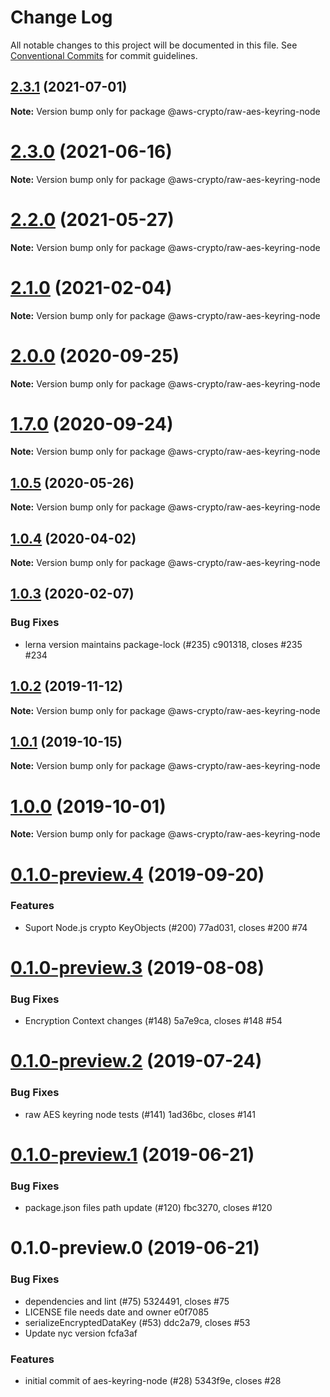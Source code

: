 # Change Log

All notable changes to this project will be documented in this file.
See [Conventional Commits](https://conventionalcommits.org) for commit guidelines.

## [2.3.1](https://github.com/aws/aws-encryption-sdk-javascript/compare/v2.3.0...v2.3.1) (2021-07-01)

**Note:** Version bump only for package @aws-crypto/raw-aes-keyring-node





# [2.3.0](https://github.com/aws/aws-encryption-sdk-javascript/compare/v2.2.1...v2.3.0) (2021-06-16)

**Note:** Version bump only for package @aws-crypto/raw-aes-keyring-node





# [2.2.0](https://github.com/aws/private-aws-encryption-sdk-javascript-staging/compare/@aws-crypto/raw-aes-keyring-node@2.1.0...@aws-crypto/raw-aes-keyring-node@2.2.0) (2021-05-27)

**Note:** Version bump only for package @aws-crypto/raw-aes-keyring-node





# [2.1.0](https://github.com/aws/aws-encryption-sdk-javascript/compare/@aws-crypto/raw-aes-keyring-node@2.0.0...@aws-crypto/raw-aes-keyring-node@2.1.0) (2021-02-04)

**Note:** Version bump only for package @aws-crypto/raw-aes-keyring-node





# [2.0.0](https://github.com/aws/private-aws-encryption-sdk-javascript-staging/compare/@aws-crypto/raw-aes-keyring-node@1.7.0...@aws-crypto/raw-aes-keyring-node@2.0.0) (2020-09-25)

**Note:** Version bump only for package @aws-crypto/raw-aes-keyring-node





# [1.7.0](https://github.com/aws/private-aws-encryption-sdk-javascript-staging/compare/@aws-crypto/raw-aes-keyring-node@1.0.5...@aws-crypto/raw-aes-keyring-node@1.7.0) (2020-09-24)

**Note:** Version bump only for package @aws-crypto/raw-aes-keyring-node





## [1.0.5](https://github.com/aws/aws-encryption-sdk-javascript/compare/@aws-crypto/raw-aes-keyring-node@1.0.4...@aws-crypto/raw-aes-keyring-node@1.0.5) (2020-05-26)

**Note:** Version bump only for package @aws-crypto/raw-aes-keyring-node





## [1.0.4](https://github.com/aws/aws-encryption-sdk-javascript/compare/@aws-crypto/raw-aes-keyring-node@1.0.3...@aws-crypto/raw-aes-keyring-node@1.0.4) (2020-04-02)

**Note:** Version bump only for package @aws-crypto/raw-aes-keyring-node





## [1.0.3](/compare/@aws-crypto/raw-aes-keyring-node@1.0.2...@aws-crypto/raw-aes-keyring-node@1.0.3) (2020-02-07)


### Bug Fixes

* lerna version maintains package-lock (#235) c901318, closes #235 #234





## [1.0.2](/compare/@aws-crypto/raw-aes-keyring-node@1.0.1...@aws-crypto/raw-aes-keyring-node@1.0.2) (2019-11-12)

**Note:** Version bump only for package @aws-crypto/raw-aes-keyring-node





## [1.0.1](/compare/@aws-crypto/raw-aes-keyring-node@1.0.0...@aws-crypto/raw-aes-keyring-node@1.0.1) (2019-10-15)

**Note:** Version bump only for package @aws-crypto/raw-aes-keyring-node





# [1.0.0](/compare/@aws-crypto/raw-aes-keyring-node@0.1.0-preview.4...@aws-crypto/raw-aes-keyring-node@1.0.0) (2019-10-01)

**Note:** Version bump only for package @aws-crypto/raw-aes-keyring-node





# [0.1.0-preview.4](/compare/@aws-crypto/raw-aes-keyring-node@0.1.0-preview.3...@aws-crypto/raw-aes-keyring-node@0.1.0-preview.4) (2019-09-20)


### Features

* Suport Node.js crypto KeyObjects (#200) 77ad031, closes #200 #74





# [0.1.0-preview.3](/compare/@aws-crypto/raw-aes-keyring-node@0.1.0-preview.2...@aws-crypto/raw-aes-keyring-node@0.1.0-preview.3) (2019-08-08)


### Bug Fixes

* Encryption Context changes (#148) 5a7e9ca, closes #148 #54





# [0.1.0-preview.2](/compare/@aws-crypto/raw-aes-keyring-node@0.1.0-preview.1...@aws-crypto/raw-aes-keyring-node@0.1.0-preview.2) (2019-07-24)


### Bug Fixes

* raw AES keyring node tests (#141) 1ad36bc, closes #141





# [0.1.0-preview.1](/compare/@aws-crypto/raw-aes-keyring-node@0.1.0-preview.0...@aws-crypto/raw-aes-keyring-node@0.1.0-preview.1) (2019-06-21)


### Bug Fixes

* package.json files path update (#120) fbc3270, closes #120





# 0.1.0-preview.0 (2019-06-21)


### Bug Fixes

* dependencies and lint (#75) 5324491, closes #75
* LICENSE file needs date and owner e0f7085
* serializeEncryptedDataKey (#53) ddc2a79, closes #53
* Update nyc version fcfa3af


### Features

* initial commit of aes-keyring-node (#28) 5343f9e, closes #28
